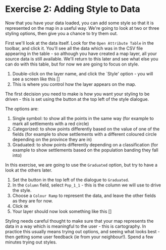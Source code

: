 Exercise 2: Adding Style to Data
================================

Now that you have your data loaded, you can add some style so that it is represented on the map in a useful way. We're going to look at two or three styling options, then give you a chance to try them out.

First we'll look at the data itself. Look for the `Open Attribute Table` in the toolbar, and click it. You'll see all the data which was in the CSV file appearing in the table - so although you have created a map layer, all your source data is still available. We'll return to this later and see what else you can do with this table, but for now we are going to focus on style.

1. Double-click on the layer name, and click the `Style' option - you will see a screen like this []
2. This is where you control how the layer appears on the map.

The first decision you need to make is how you want your styling to be driven - this is set using the button at the top left of the style dialogue.

The options are:
1. Single symbol: to show all the points in the same way (for example to mark all settlements with a red circle)
2. Categorized: to show points differently based on the value of one of the fields (for example to show settlements with a different coloured circle depending on the province they are in)
3. Graduated: to show points differently depending on a classification (for example to show settlements based on the population banding they fall into)

In this exercise, we are going to use the `Graduated` option, but try to have a look at the others later.

1. Set the button in the top left of the dialogue to `Graduated`.
2. In the `Column` field, select `Pop_1_1` - this is the column we will use to drive the style.
3. Choose a `Colour Ramp` to represent the data, and leave the other fields as they are for now.
4. Click `OK`
5. Your layer should now look something like this []

Styling needs careful thought to make sure that your map represents the data in a way which is meaningful to the user - this is cartography. In practice this usually means trying out options, and seeing what looks best - then getting some user feedback (ie from your neighbour!). Spend a few minutes trying out styles.
